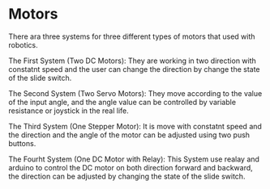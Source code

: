 # Motors

There ara three systems for three different types of motors that used with robotics.

The First System (Two DC Motors): They are working in two direction with constatnt speed and the user can change the direction by change the state of the slide switch.


The Second System (Two Servo Motors): They move according to the value of the input angle, and the angle value can be controlled by variable resistance or joystick in the real life.


The Third System (One Stepper Motor): It is move with constatnt speed and the direction and the angle of the motor can be adjusted using two push buttons.


The Fourht System (One DC Motor with Relay): This System use realay and arduino to control the DC motor on both direction forward and backward, the direction can be adjusted by changing the state of the slide switch.

